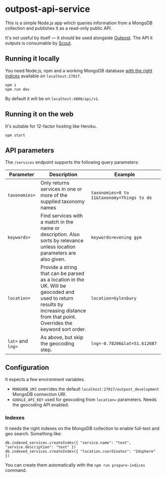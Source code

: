 # outpost-api-service

This is a simple Node.js app which queries information from a MongoDB collection and publishes it as a read-only public API.

It's not useful by itself — it should be used alongside [Outpost](https://github.com/wearefuturegov/outpost). The API it outputs is consumable by [Scout](https://github.com/wearefuturegov/scout-x).

## Running it locally

You need Node.js, npm and a working MongoDB database [with the right indices](#indexes) available on `localhost:27017`.

```
npm i
npm run dev
```

By default it will be on `localhost:4000/api/v1`.

## Running it on the web

It's suitable for 12-factor hosting like Heroku.

```
npm start
```

## API parameters

The `/services` endpoint supports the following query parameters: 

| Parameter           | Description                                                                                                                                                                        | Example                                    |
|---------------------|------------------------------------------------------------------------------------------------------------------------------------------------------------------------------------|--------------------------------------------|
| `taxonomies=`       | Only returns services in one or more of the supplied taxonomy names                                                                                                                | `taxonomies=8 to 11&taxonomy=Things to do` |
| `keywords=`         | Find services with a match in the name or description. Also sorts by relevance unless location parameters are also given.                                                          | `keywords=evening gym`                     |
| `location=`         | Provide a string that can be parsed as a location in the UK. Will be geocoded and used to return results by increasing distance from that point. Overrides the keyword sort order. | `location=Aylesbury`                       |
| `lat=` and `lng=`   | As above, but skip the geocoding step.                                                                                                                                             | `lng=-0.78206&lat=51.612687`               |

## Configuration

It expects a few environment variables.

- `MONGODB_URI` overrides the default `localhost:27017/outpost_development` MongoDB connection URI.
- `GOOGLE_API_KEY` used for geocoding from `location=` parameters. Needs the geocoding API enabled.

### Indexes

It needs the right indexes on the MongoDB collection to enable full-text and geo search. Something like:

```
db.indexed_services.createIndex({ "service.name": "text", "service.description": "text" })
db.indexed_services.createIndex({ "location.coordinates": "2dsphere" })
```

You can create them automatically with the `npm run prepare-indices` command.